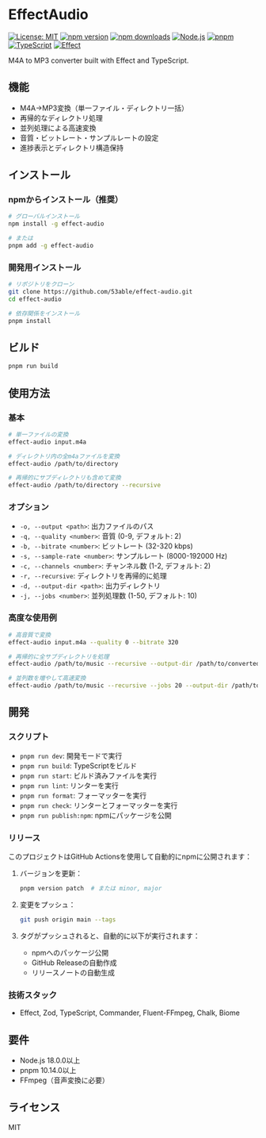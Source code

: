 # EffectAudio

[![License: MIT](https://img.shields.io/badge/License-MIT-yellow.svg)](https://opensource.org/licenses/MIT)
[![npm version](https://img.shields.io/npm/v/effect-audio.svg)](https://www.npmjs.com/package/effect-audio)
[![npm downloads](https://img.shields.io/npm/dm/effect-audio.svg)](https://www.npmjs.com/package/effect-audio)
[![Node.js](https://img.shields.io/badge/Node.js-18.0.0+-green.svg)](https://nodejs.org/)
[![pnpm](https://img.shields.io/badge/pnpm-10.14.0+-blue.svg)](https://pnpm.io/)
[![TypeScript](https://img.shields.io/badge/TypeScript-5.0+-blue.svg)](https://www.typescriptlang.org/)
[![Effect](https://img.shields.io/badge/Effect-3.0+-purple.svg)](https://effect.website/)

M4A to MP3 converter built with Effect and TypeScript.

## 機能

- M4A→MP3変換（単一ファイル・ディレクトリ一括）
- 再帰的なディレクトリ処理
- 並列処理による高速変換
- 音質・ビットレート・サンプルレートの設定
- 進捗表示とディレクトリ構造保持

## インストール

### npmからインストール（推奨）

```bash
# グローバルインストール
npm install -g effect-audio

# または
pnpm add -g effect-audio
```

### 開発用インストール

```bash
# リポジトリをクローン
git clone https://github.com/53able/effect-audio.git
cd effect-audio

# 依存関係をインストール
pnpm install
```

## ビルド

```bash
pnpm run build
```

## 使用方法

### 基本

```bash
# 単一ファイルの変換
effect-audio input.m4a

# ディレクトリ内の全m4aファイルを変換
effect-audio /path/to/directory

# 再帰的にサブディレクトリも含めて変換
effect-audio /path/to/directory --recursive
```

### オプション

- `-o, --output <path>`: 出力ファイルのパス
- `-q, --quality <number>`: 音質 (0-9, デフォルト: 2)
- `-b, --bitrate <number>`: ビットレート (32-320 kbps)
- `-s, --sample-rate <number>`: サンプルレート (8000-192000 Hz)
- `-c, --channels <number>`: チャンネル数 (1-2, デフォルト: 2)
- `-r, --recursive`: ディレクトリを再帰的に処理
- `-d, --output-dir <path>`: 出力ディレクトリ
- `-j, --jobs <number>`: 並列処理数 (1-50, デフォルト: 10)

### 高度な使用例

```bash
# 高音質で変換
effect-audio input.m4a --quality 0 --bitrate 320

# 再帰的に全サブディレクトリを処理
effect-audio /path/to/music --recursive --output-dir /path/to/converted

# 並列数を増やして高速変換
effect-audio /path/to/music --recursive --jobs 20 --output-dir /path/to/converted
```

## 開発

### スクリプト

- `pnpm run dev`: 開発モードで実行
- `pnpm run build`: TypeScriptをビルド
- `pnpm run start`: ビルド済みファイルを実行
- `pnpm run lint`: リンターを実行
- `pnpm run format`: フォーマッターを実行
- `pnpm run check`: リンターとフォーマッターを実行
- `pnpm run publish:npm`: npmにパッケージを公開

### リリース

このプロジェクトはGitHub Actionsを使用して自動的にnpmに公開されます：

1. バージョンを更新：
   ```bash
   pnpm version patch  # または minor, major
   ```

2. 変更をプッシュ：
   ```bash
   git push origin main --tags
   ```

3. タグがプッシュされると、自動的に以下が実行されます：
   - npmへのパッケージ公開
   - GitHub Releaseの自動作成
   - リリースノートの自動生成

### 技術スタック

- Effect, Zod, TypeScript, Commander, Fluent-FFmpeg, Chalk, Biome

## 要件

- Node.js 18.0.0以上
- pnpm 10.14.0以上
- FFmpeg（音声変換に必要）

## ライセンス

MIT
